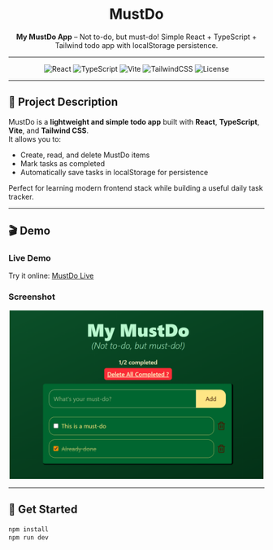 <h1 align="center">MustDo</h1>

<p align="center">
  <strong>My MustDo App</strong> – Not to-do, but must-do! Simple React + TypeScript + Tailwind todo app with localStorage persistence.
</p>

---

<!-- Badges -->
<p align="center">
  <img src="https://img.shields.io/badge/React-19.1.1-blue?logo=react&logoColor=white" alt="React"/>
  <img src="https://img.shields.io/badge/TypeScript-5.9.3-blue?logo=typescript&logoColor=white" alt="TypeScript"/>
  <img src="https://img.shields.io/badge/Vite-7.1.7-blue?logo=vite&logoColor=white" alt="Vite"/>
  <img src="https://img.shields.io/badge/TailwindCSS-4.1.15-blue?logo=tailwindcss&logoColor=white" alt="TailwindCSS"/>
  <img src="https://img.shields.io/badge/license-MIT-green" alt="License"/>
</p>

---

## 📖 Project Description

MustDo is a **lightweight and simple todo app** built with **React**, **TypeScript**, **Vite**, and **Tailwind CSS**.  
It allows you to:

- Create, read, and delete MustDo items
- Mark tasks as completed
- Automatically save tasks in localStorage for persistence

Perfect for learning modern frontend stack while building a useful daily task tracker.

---

## 🎬 Demo

### Live Demo
Try it online: [MustDo Live](https://mas-pey.github.io/mustdo/)

### Screenshot
<p align="center">
  <img src="./public/screenshot.png" alt="MustDo Screenshot" width="500"/>
</p>

---

## 🚀 Get Started

```bash
npm install
npm run dev
```